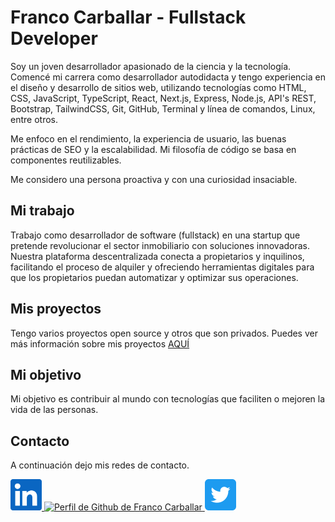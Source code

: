 # Franco Carballar - Fullstack Developer

Soy un joven desarrollador apasionado de la ciencia y la tecnología. Comencé mi carrera como desarrollador autodidacta y tengo experiencia en el diseño y desarrollo de sitios web, utilizando tecnologías como HTML, CSS, JavaScript, TypeScript, React, Next.js, Express, Node.js, API's REST, Bootstrap, TailwindCSS, Git, GitHub, Terminal y línea de comandos, Linux, entre otros. 

Me enfoco en el rendimiento, la experiencia de usuario, las buenas prácticas de SEO y la escalabilidad. Mi filosofía de código se basa en componentes reutilizables.

Me considero una persona proactiva y con una curiosidad insaciable. 

## Mi trabajo

Trabajo como desarrollador de software (fullstack) en una startup que pretende revolucionar el sector inmobiliario con soluciones innovadoras. Nuestra plataforma descentralizada conecta a propietarios y inquilinos, facilitando el proceso de alquiler y ofreciendo herramientas digitales para que los propietarios puedan automatizar y optimizar sus operaciones.

## Mis proyectos

Tengo varios proyectos open source y otros que son privados. Puedes ver más información sobre mis proyectos [AQUÍ](https://githusb.com/francocarballar)

## Mi objetivo

Mi objetivo es contribuir al mundo con tecnologías que faciliten o mejoren la vida de las personas. 

## Contacto

A continuación dejo mis redes de contacto.

<a href="https://linkedin.com/in/francocarballar">
    <img src="https://raw.githubusercontent.com/francocarballar/argentina-monetary-quotes-api/main/public/img/logo-linkedin.png" alt="Perfil de Linkedin de Franco Carballar" width="50px" height="50px">
</a>
<a href="https://github.com/francocarballar">
    <img src="https://cdn-icons-png.flaticon.com/512/38/38401.png" alt="Perfil de Github de Franco Carballar" width="50px" height="50px">
</a>
<a href="https://twitter.com/francocarballa">
    <img src="https://raw.githubusercontent.com/francocarballar/argentina-monetary-quotes-api/main/public/img/logo-twitter.png" alt="Perfil de Twiiter de Franco Carballar" width="50px" height="50px">
</a>
